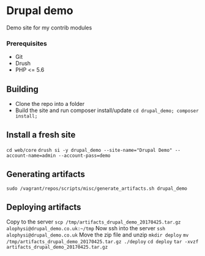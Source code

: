 # Drupal demo
Demo site for my contrib modules

### Prerequisites

- Git
- Drush
- PHP <= 5.6

## Building
- Clone the repo into a folder
- Build the site and run composer install/update
`cd drupal_demo; composer install;`

## Install a fresh site
`cd web/core`
`drush si -y drupal_demo --site-name="Drupal Demo" --account-name=admin --account-pass=demo`

## Generating artifacts
`sudo /vagrant/repos/scripts/misc/generate_artifacts.sh drupal_demo`

## Deploying artifacts
Copy to the server
`scp /tmp/artifacts_drupal_demo_20170425.tar.gz alophysi@drupal_demo.co.uk:~/tmp`
Now ssh into the server
`ssh alophysi@drupal_demo.co.uk`
Move the zip file and unzip
`mkdir deploy`
`mv /tmp/artifacts_drupal_demo_20170425.tar.gz ./deploy`
`cd deploy`
`tar -xvzf artifacts_drupal_demo_20170425.tar.gz`
